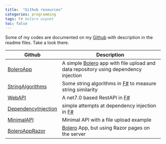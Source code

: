 ```yaml
---
title:  "Github resources"
categories: programming
tags: F# bolero aspnet
toc: false
---
```


Some of my codes are documented on my [Github] with description in the readme files. Take a look there.

| Github | Description |
|-------|-------|
| [BoleroApp]({{site.greiner_link}}/BoleroApp) | A simple [Bolero] app with file upload and data repository using dependency injection |
| [StringAlgorithms]({{site.greiner_link}}/StringAlgorithms) | Some string algorithms in [F#] to measure string similarity |
| [WebAPI]({{site.greiner_link}}/WebAPI) | A net7.0 based RestAPI in [F#] |
| [DependencyInjection]({{site.greiner_link}}/dependencyInjection) | simple attempts at dependency injection in [F#] |
| [MinimalAPI]({{site.greiner_link}}/Tutorials/tree/master/MinimalApiPost) | Minimal API with a file upload example |
| [BoleroAppRazor]({{site.greiner_link}}/Tutorials/tree/master/BoleroAppRazor) | [Bolero] App, but using Razor pages on the server |  



[Github]: {{site.greiner_link}}
[Bolero]: {{site.bolero_link}}
[F#]: {{site.fsharp_link}}